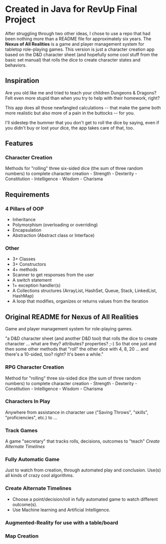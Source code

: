 # Created in Java for RevUp Final Project

After struggling through two other ideas, I chose to use a repo that had been nothing more than a README file for approximately six years. The **Nexus of All Realities** is a game and player management system for tabletop role-playing games. This version is just a character creation app based on the D&D character sheet (and hopefully some cool stuff from the basic set manual) that rolls the dice to create character states and behaviors.

## Inspiration

Are you old like me and tried to teach your children Dungeons & Dragons? Felt even more stupid than when you try to help with their homework, right?

This app does all those newfangled calculations -- that make the game both more realistic but also more of a pain in the buttocks -- for you.

I'll sidestep the bummer that you don't get to roll the dice by saying, even if you didn't buy or lost your dice, the app takes care of that, too.

## Features

### Character Creation

Methods for "rolling" three six-sided dice (the sum of three random numbers) to complete character creation
    - Strength
    - Dexterity
    - Constitution
    - Intelligence
    - Wisdom
    - Charisma

## Requirements

### 4 Pillars of OOP

- Inheritance
- Polymorphism (overloading or overriding)
- Encapsulation
- Abstraction (Abstract class or Interface)

### Other

- 3+ Classes
- 3+ Constructors
- 4+ methods
- Scanner to get responses from the user
- A switch statement
- 1+ exception handler(s)
- A Collections structures (ArrayList, HashSet, Queue, Stack, LinkedList, HashMap)
- A loop that modifies, organizes or returns values from the iteration

## Original README for Nexus of All Realities

Game and player management system for role-playing games.

"a D&D character sheet (and another D&D tool) that rolls the dice to create character ... what are they? attributes? properties? ;-) So that one just  and then some other methods that "roll" the other dice with 4, 8, 20 ... and there's a 10-sided, too? right? It's been a while."

### RPG Character Creation

Method for "rolling" three six-sided dice (the sum of three random numbers) to complete character creation
    - Strength
    - Dexterity
    - Constitution
    - Intelligence
    - Wisdom
    - Charisma

### Characters In Play

Anywhere from assistance in character use ("Saving Throws", "skills", "proficiencies", etc.) to ...

### Track Games

A game "secretary" that tracks rolls, decisions, outcomes to "teach" *Create Alternate Timelines*

### Fully Automatic Game

Just to watch from creation, through automated play and conclusion.
Use(s) all kinds of crazy cool algorithms.

### Create Alternate Timelines

- Choose a point/decision/roll in fully automated game to watch different outcome(s).
- Use Machine learning and Artificial Intelligence.

### Augmented-Reality for use with a table/board

### Map Creation
